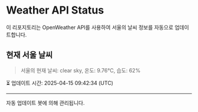 
# Weather API Status

이 리포지토리는 OpenWeather API를 사용하여 서울의 날씨 정보를 자동으로 업데이트합니다.

## 현재 서울 날씨
> 서울의 현재 날씨: clear sky, 온도: 9.76°C, 습도: 62%

⏳ 업데이트 시간: 2025-04-15 09:42:34 (UTC)

---
자동 업데이트 봇에 의해 관리됩니다.
